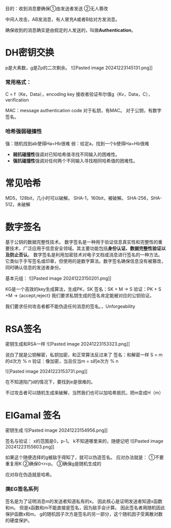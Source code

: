 目的：收到消息要确保①由发送者发送 ②无人篡改

中间人攻击，AB发消息，有人冒充A或者B给对方发消息。

确保收到的消息确实是由假定的人发送的，叫做**Authentication**。

# DH密钥交换
p是大素数，g是Zp的二次剩余。
![[Pasted image 20241223145131.png]]

### 常用格式：
C = f（Ke，Data），encoding key
接收者验证布尔值g（Kv，Data，C），verification

MAC：message authentication code
对于私钥，有MAC。
对于公钥，有数字签名。

### 哈希强弱碰撞性
强：随机找到ab使得Ha=Hb很难
弱：给定a，找到一个b使得Ha=Hb很难
- **弱抗碰撞性**强调对已知哈希值寻找不同输入的困难性。
- **强抗碰撞性**强调对任何两个不同输入寻找相同哈希值的困难性。


# 常见哈希
MD5，128bit，几小时可以破解。
SHA-1，160bit，被破解。
SHA-256，SHA-512，未破解

# 数字签名
基于公钥的数据完整性技术。
数字签名是一种用于验证信息真实性和完整性的重要技术，广泛应用于信息安全领域。其主要功能包括**身份认证、数据完整性验证以及防止否认**。
数字签名是利用加密技术对电子文档或消息进行签名的一种方法。它类似于手写签名或印章，但使用的是数字算法。数字签名确保信息没有被篡改，同时确认信息的发送者身份。

基本元组：
![[Pasted image 20241223150201.png]]

KG是一个高效的key生成算法，生成PK，SK
签名：SK + M -> S
验证：PK + S +M -> {accept,reject}
我们要求私钥生成的签名肯定能被对应的公钥验证。

我们要求任何攻击者都不能伪造任何消息的签名。，Unforgeability


# RSA签名

密钥生成和RSA一样
![[Pasted image 20241223153323.png]]

说白了就是公钥解密，私钥加密，和正常算法反过来了
签名：和解密一样 S = m的d次方 % n
验证：像加密，当且仅当m = s的e次方 % n

![[Pasted image 20241223153731.png]]

在不知道陷门d的情况下，要找到e是很难的。

不过攻击者可以随机生成来破解，当然我们也可以加哈希抵抗，把m变成H（m）


# ElGamal 签名

密钥生成
![[Pasted image 20241223154956.png]]

签名与验证：
x的范围是0，p-1。
k不知道哪里来的，随便记吧
![[Pasted image 20241223155603.png]]


如果这个随便选择的g被敌手得知了，就可以伪造签名。
应对办法就是：
①不要重复用K
②确保0<r<p。
③确保g是随机生成的

应对存在伪造就是哈希。

### 类EG签名系列
签名是为了证明消息m的发送者知道私有的x。
因此核心是证明发送者知道x函数和m。
但是x函数和m不能直接是签名，因为敌手会计算。
因此签名者用随机因此保护函数x和m。
g的随机因子次方是签名的另一部分，这个随机因子受离散对数的硬度保护。